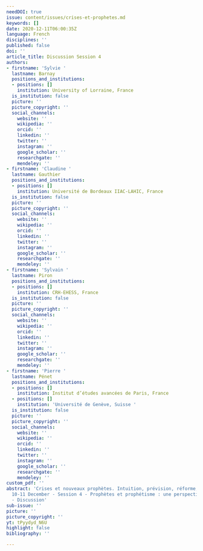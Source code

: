 ```yaml
---
needDOI: true
issue: content/issues/crises-et-prophetes.md
keywords: []
date: 2020-12-11T06:00:35Z
language: French
disciplines: ''
published: false
doi: ''
article_title: Discussion Session 4
authors:
- firstname: 'Sylvie '
  lastname: Barnay
  positions_and_institutions:
  - positions: []
    institution: University of Lorraine, France
  is_institution: false
  picture: ''
  picture_copyright: ''
  social_channels:
    website: ''
    wikipedia: ''
    orcid: ''
    linkedin: ''
    twitter: ''
    instagram: ''
    google_scholar: ''
    researchgate: ''
    mendeley: ''
- firstname: 'Claudine '
  lastname: Gauthier
  positions_and_institutions:
  - positions: []
    institution: Université de Bordeaux IIAC-LAHIC, France
  is_institution: false
  picture: ''
  picture_copyright: ''
  social_channels:
    website: ''
    wikipedia: ''
    orcid: ''
    linkedin: ''
    twitter: ''
    instagram: ''
    google_scholar: ''
    researchgate: ''
    mendeley: ''
- firstname: 'Sylvain '
  lastname: Piron
  positions_and_institutions:
  - positions: []
    institution: CRH-EHESS, France
  is_institution: false
  picture: ''
  picture_copyright: ''
  social_channels:
    website: ''
    wikipedia: ''
    orcid: ''
    linkedin: ''
    twitter: ''
    instagram: ''
    google_scholar: ''
    researchgate: ''
    mendeley: ''
- firstname: 'Pierre '
  lastname: Pénet
  positions_and_institutions:
  - positions: []
    institution: Institut d’études avancées de Paris, France
  - positions: []
    institution: 'Université de Genève, Suisse '
  is_institution: false
  picture: ''
  picture_copyright: ''
  social_channels:
    website: ''
    wikipedia: ''
    orcid: ''
    linkedin: ''
    twitter: ''
    instagram: ''
    google_scholar: ''
    researchgate: ''
    mendeley: ''
custom_pdf: ''
abstract: 'Crises et nouveaux prophètes. Intuition, prévision, réforme, Paris IAS,
  10-11 December - Session 4 - Prophètes et prophétisme : une perspective historique
  - Discussion'
sub-issue: ''
picture: ''
picture_copyright: ''
yt: tPyydyd_N6U
highlight: false
bibliography: ''

---
```

<Youtube yt="tPyydyd_N6U" caption="Discussion" start="5489" stop="6840"></Youtube>